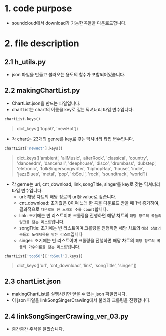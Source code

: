 # 1. code purpose
- soundcloud에서 download가 가능한 곡들을 다운로드합니다.

# 2. file description
## 2.1 h_utils.py
- json 파일을 만들고 불러오는 용도의 함수가 포함되어있습니다.

## 2.2 makingChartList.py
- ChartList.json을 만드는 파일입니다.
- chartList는 chart의 이름을 key로 갖는 딕셔너리 타입 변수입니다.
```python
chartList.keys()
```
> dict_keys(['top50', 'newHot'])

- 각 chart는 23개의 genre를 key로 갖는 딕셔너리 타입 변수입니다.
```python
chartList['newHot'].keys()
```
> dict_keys(['ambient', 'allMusic', 'alterRock', 'classical', 'country', 'danceedm', 'dancehall', 'deephouse', 'disco', 'drumbass', 'dubstep', 'eletronic', 'folkSingersongwriter', 'hiphopRap', 'house', 'indie', 'jazzBlues', 'metal', 'pop', 'rbSoul', 'rock', 'soundtrack', 'world'])

- 각 gerne는 url, cnt_download, link, songTitle, singer를 key로 갖는 딕셔너리 타입 변수입니다.
	- url: 해당 차트의 해당 장르의 url을 value로 갖습니다.
	- cnt_download: 초기값은 0이며 노래 한 곡을 다운로드 받을 때 1씩 증가하여, 결과적으로 `다운로드 한 노래의 수를 count`합니다.
	- link: 초기에는 빈 리스트이며 크롤링을 진행하면 해당 차트의 `해당 장르의 곡들의 링크를 담는 리스트`입니다.
	- songTitle: 초기에는 빈 리스트이며 크롤링을 진행하면 해당 차트의 `해당 장르의 곡들의 노래제목을 담는 리스트`입니다.
	- singer: 초기에는 빈 리스트이며 크롤링을 진행하면 해당 차트의 `해당 장르의 곡들의 가수이름을 담는 리스트`입니다.
```python
chartList['top50']['rbSoul'].keys()
```
> dict_keys(['url', 'cnt_download', 'link', 'songTitle', 'singer'])

## 2.3 chartList.json
- makingChartList를 실행시키면 얻을 수 있는 json 파일입니다.
- 이 json 파일을 linkSongSingerCrawling에서 불러와 크롤링을 진행합니다.

## 2.4 linkSongSingerCrawling_ver_03.py
- 중간중간 주석을 달았습니다.
